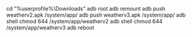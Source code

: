 cd "%userprofile%\Downloads"
adb root
adb remount
adb push weatherv2.apk /system/app/
adb push weatherv3.apk /system/app/
adb shell chmod 644 /system/app/weatherv2
adb shell chmod 644 /system/app/weatherv3
adb reboot
